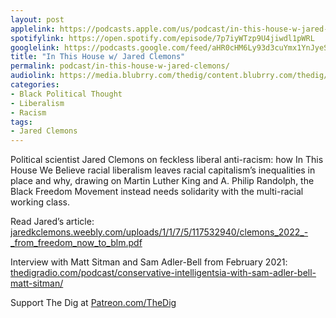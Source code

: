 ```yaml
---
layout: post
applelink: https://podcasts.apple.com/us/podcast/in-this-house-w-jared-clemons/id1043245989?i=1000567627296
spotifylink: https://open.spotify.com/episode/7p7iyWTzp9U4jiwdl1pWRL
googlelink: https://podcasts.google.com/feed/aHR0cHM6Ly93d3cuYmx1YnJyeS5jb20vZmVlZHMvdGhlZGlnLnhtbA/episode/aHR0cHM6Ly90aGVkaWcuYmx1YnJyeS5uZXQvP3A9MjIyNQ?sa=X&ved=0CAUQkfYCahcKEwi44f7r1b-AAxUAAAAAHQAAAAAQNg
title: "In This House w/ Jared Clemons"
permalink: podcast/in-this-house-w-jared-clemons/
audiolink: https://media.blubrry.com/thedig/content.blubrry.com/thedig/The_Dig-EP_362-Clemons.mp3
categories:
- Black Political Thought
- Liberalism
- Racism
tags:
- Jared Clemons
---
```


Political scientist Jared Clemons on feckless liberal anti-racism: how In This House We Believe racial liberalism leaves racial capitalism’s inequalities in place and why, drawing on Martin Luther King and A. Philip Randolph, the Black Freedom Movement instead needs solidarity with the multi-racial working class.

Read Jared’s article: [jaredkclemons.weebly.com/uploads/1/1/7/5/117532940/clemons\_2022\_-\_from\_freedom\_now\_to\_blm.pdf](http://jaredkclemons.weebly.com/uploads/1/1/7/5/117532940/clemons_2022_-_from_freedom_now_to_blm.pdf)

Interview with Matt Sitman and Sam Adler-Bell from February 2021: [thedigradio.com/podcast/conservative-intelligentsia-with-sam-adler-bell-matt-sitman/](http://thedigradio.com/podcast/conservative-intelligentsia-with-sam-adler-bell-matt-sitman/)

Support The Dig at [Patreon.com/TheDig](http://Patreon.com/TheDig)

